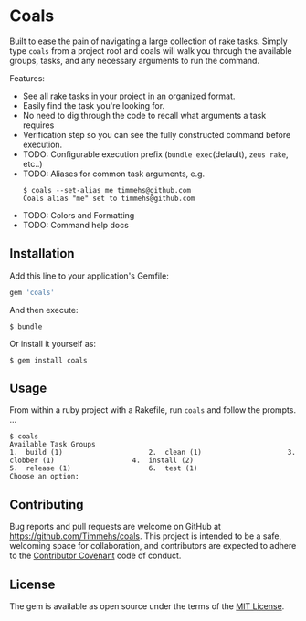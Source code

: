 # Coals

Built to ease the pain of navigating a large collection of rake tasks.  Simply type `coals` from a project root and
coals will walk you through the available groups, tasks, and any necessary arguments to run the command.

Features:
* See all rake tasks in your project in an organized format.
* Easily find the task you're looking for.
* No need to dig through the code to recall what arguments a task requires
* Verification step so you can see the fully constructed command before execution.
* TODO: Configurable execution prefix (`bundle exec`(default), `zeus rake`, etc..)
* TODO: Aliases for common task arguments, e.g.
  ```
  $ coals --set-alias me timmehs@github.com
  Coals alias "me" set to timmehs@github.com
  ```
* TODO: Colors and Formatting
* TODO: Command help docs


## Installation

Add this line to your application's Gemfile:

```ruby
gem 'coals'
```

And then execute:

    $ bundle

Or install it yourself as:

    $ gem install coals

## Usage

From within a ruby project with a Rakefile, run `coals` and follow the prompts. ...
```
$ coals
Available Task Groups
1.  build (1)                     2.  clean (1)                     3.  clobber (1)                   4.  install (2)
5.  release (1)                   6.  test (1)
Choose an option:
```

## Contributing

Bug reports and pull requests are welcome on GitHub at https://github.com/Timmehs/coals. This project is intended to be a safe, welcoming space for collaboration, and contributors are expected to adhere to the [Contributor Covenant](http://contributor-covenant.org) code of conduct.

## License

The gem is available as open source under the terms of the [MIT License](https://opensource.org/licenses/MIT).
